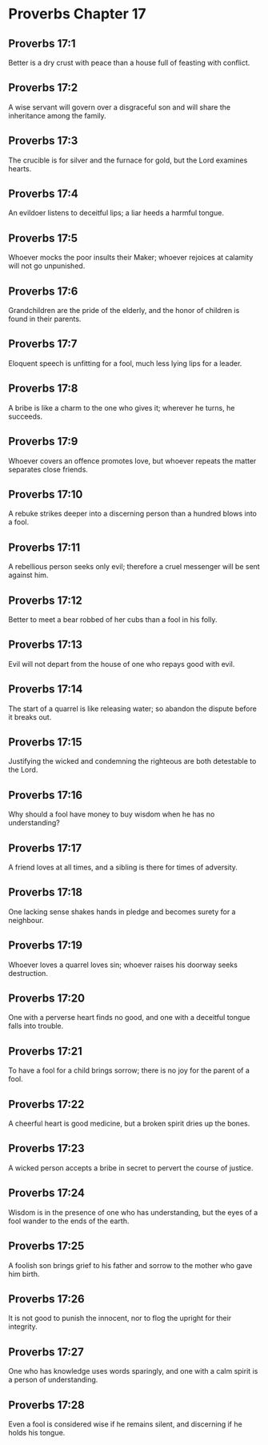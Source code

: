 # Proverbs Chapter 17

## Proverbs 17:1
Better is a dry crust with peace than a house full of feasting with conflict.

## Proverbs 17:2
A wise servant will govern over a disgraceful son and will share the inheritance among the family.

## Proverbs 17:3
The crucible is for silver and the furnace for gold, but the Lord examines hearts.

## Proverbs 17:4
An evildoer listens to deceitful lips; a liar heeds a harmful tongue.

## Proverbs 17:5
Whoever mocks the poor insults their Maker; whoever rejoices at calamity will not go unpunished.

## Proverbs 17:6
Grandchildren are the pride of the elderly, and the honor of children is found in their parents.

## Proverbs 17:7
Eloquent speech is unfitting for a fool, much less lying lips for a leader.

## Proverbs 17:8
A bribe is like a charm to the one who gives it; wherever he turns, he succeeds.

## Proverbs 17:9
Whoever covers an offence promotes love, but whoever repeats the matter separates close friends.

## Proverbs 17:10
A rebuke strikes deeper into a discerning person than a hundred blows into a fool.

## Proverbs 17:11
A rebellious person seeks only evil; therefore a cruel messenger will be sent against him.

## Proverbs 17:12
Better to meet a bear robbed of her cubs than a fool in his folly.

## Proverbs 17:13
Evil will not depart from the house of one who repays good with evil.

## Proverbs 17:14
The start of a quarrel is like releasing water; so abandon the dispute before it breaks out.

## Proverbs 17:15
Justifying the wicked and condemning the righteous are both detestable to the Lord.

## Proverbs 17:16
Why should a fool have money to buy wisdom when he has no understanding?

## Proverbs 17:17
A friend loves at all times, and a sibling is there for times of adversity.

## Proverbs 17:18
One lacking sense shakes hands in pledge and becomes surety for a neighbour.

## Proverbs 17:19
Whoever loves a quarrel loves sin; whoever raises his doorway seeks destruction.

## Proverbs 17:20
One with a perverse heart finds no good, and one with a deceitful tongue falls into trouble.

## Proverbs 17:21
To have a fool for a child brings sorrow; there is no joy for the parent of a fool.

## Proverbs 17:22
A cheerful heart is good medicine, but a broken spirit dries up the bones.

## Proverbs 17:23
A wicked person accepts a bribe in secret to pervert the course of justice.

## Proverbs 17:24
Wisdom is in the presence of one who has understanding, but the eyes of a fool wander to the ends of the earth.

## Proverbs 17:25
A foolish son brings grief to his father and sorrow to the mother who gave him birth.

## Proverbs 17:26
It is not good to punish the innocent, nor to flog the upright for their integrity.

## Proverbs 17:27
One who has knowledge uses words sparingly, and one with a calm spirit is a person of understanding.

## Proverbs 17:28
Even a fool is considered wise if he remains silent, and discerning if he holds his tongue.
